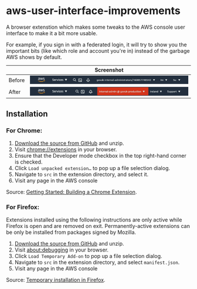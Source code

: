 aws-user-interface-improvements
===============================

A browser extenstion which makes some tweaks to the AWS console user interface
to make it a bit more usable.

For example, if you sign in with a federated login, it will try to show you the
important bits (like which role and account you're in) instead of the garbage AWS
shows by default.

|        | Screenshot |
| ------ | ---------- |
| Before | ![screenshot showing the AWS UI without the plugin](images/before.png) |
| After  | ![screenshot showing the AWS UI with the plugin](images/after.png)     |

Installation
------------

### For Chrome:

1. [Download the source from GitHub](https://github.com/richardTowers/aws-user-interface-improvements/archive/main.zip) and unzip.
2. Visit [chrome://extensions](chrome://extensions) in your browser.
3. Ensure that the Developer mode checkbox in the top right-hand corner is checked.
4. Click `Load unpacked extension…` to pop up a file selection dialog.
5. Navigate to `src` in the extension directory, and select it.
6. Visit any page in the AWS console

Source: [Getting Started: Building a Chrome Extension](https://developer.chrome.com/extensions/getstarted#unpacked).

### For Firefox:

Extensions installed using the following instructions are only active while Firefox
is open and are removed on exit. Permanently-active extensions can be only be
installed from packages signed by Mozilla.

1. [Download the source from GitHub](https://github.com/richardTowers/aws-user-interface-improvements/archive/main.zip) and unzip.
2. Visit [about:debugging](about:debugging) in your browser.
4. Click `Load Temporary Add-on` to pop up a file selection dialog.
5. Navigate to `src` in the extension directory, and select `manifest.json`.
6. Visit any page in the AWS console

Source: [Temporary installation in Firefox](https://developer.mozilla.org/en-US/Add-ons/WebExtensions/Temporary_Installation_in_Firefox).
